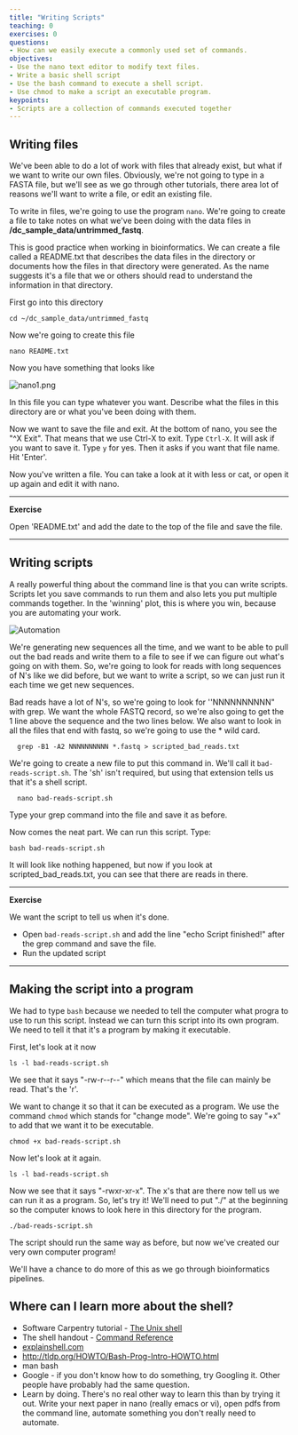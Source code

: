 ```yaml
---
title: "Writing Scripts"
teaching: 0
exercises: 0
questions:
- How can we easily execute a commonly used set of commands.
objectives:
- Use the nano text editor to modify text files.
- Write a basic shell script
- Use the bash command to execute a shell script.
- Use chmod to make a script an executable program.
keypoints:
- Scripts are a collection of commands executed together
---
```


## Writing files

We've been able to do a lot of work with files that already exist, but what if we want to write our own files. Obviously, we're not going to type in a FASTA file, but we'll see as we go through other tutorials, there area lot of reasons we'll want to write a file, or edit an existing file.

To write in files, we're going to use the program `nano`. We're going to create a file to take notes on what we've been doing with the data files in **/dc_sample_data/untrimmed_fastq**.

This is good practice when working in bioinformatics. We can create a file called a README.txt that describes the data files in the directory or documents how the files in that directory were generated.  As the name suggests it's a file that we or others should read to understand the information in that directory.

First go into this directory

    cd ~/dc_sample_data/untrimmed_fastq

Now we're going to create this file

    nano README.txt

Now you have something that looks like

![nano1.png](../img/nano1.png)

In this file you can type whatever you want. Describe what the files in this
directory are or what you've been doing with them.

Now we want to save the file and exit. At the bottom of nano, you see the "^X Exit". That means that we use Ctrl-X to exit. Type `Ctrl-X`. It will ask if you want to save it. Type `y` for yes. Then it asks if you want that file name. Hit 'Enter'.

Now you've written a file. You can take a look at it with less or cat, or open it up again and edit it with nano.

***
**Exercise**

Open 'README.txt' and add the date to the top of the file and save the file.

***

## Writing scripts

A really powerful thing about the command line is that you can write scripts. Scripts let you save commands to run them and also lets you put multiple commands together. In the 'winning' plot, this is where you win, because you are automating your work.

![Automation](../img/gvng.jpg)

We're generating new sequences all the time, and we want to be able to pull out the bad reads and write them to a file to see if we can figure out what's going on with them. So, we're going to look for reads with long sequences of N's like we did before, but we want to write a script, so we can just run it each time we get new sequences.

Bad reads have a lot of N's, so we're going to look for  ''NNNNNNNNNN" with grep. We want the whole FASTQ record, so we're also going to get the 1 line above the sequence and the two lines below. We also want to look in all the files that end with fastq, so we're going to use the * wild card.

      grep -B1 -A2 NNNNNNNNNN *.fastq > scripted_bad_reads.txt

We're going to create a new file to put this command in. We'll call it `bad-reads-script.sh`. The 'sh' isn't required, but using that extension tells us that it's a shell script.

      nano bad-reads-script.sh

Type your grep command into the file and save it as before.

Now comes the neat part. We can run this script. Type:

    bash bad-reads-script.sh

It will look like nothing happened, but now if you look at scripted_bad_reads.txt, you can see that there are reads in there.


***
**Exercise**

We want the script to tell us when it's done.

- Open `bad-reads-script.sh` and add the line "echo Script finished!" after the grep command and save the file.
- Run the updated script

***

## Making the script into a program

We had to type `bash` because we needed to tell the computer what progra to use to run this script. Instead we can turn this script into its own program. We need to tell it that it's a program by making it executable.

First, let's look at it now

    ls -l bad-reads-script.sh

We see that it says "-rw-r--r--" which means that the file can mainly be read. That's the 'r'.   

We want to change it so that it can be executed as a program. We use the command `chmod` which stands for "change mode". We're going to say "+x" to add that we want it to be executable.

    chmod +x bad-reads-script.sh

Now let's look at it again.

    ls -l bad-reads-script.sh

Now we see that it says "-rwxr-xr-x". The x's that are there now tell us we can run it as a program. So, let's try it! We'll need to put "./" at the beginning so the computer knows to look here in this directory for the program.

    ./bad-reads-script.sh

The script should run the same way as before, but now we've created our very own computer program!

We'll have a chance to do more of this as we go through bioinformatics pipelines.





## Where can I learn more about the shell?

- Software Carpentry tutorial - [The Unix shell](https://swcarpentry.github.io/shell-novice/reference/)
- The shell handout - [Command Reference](http://files.fosswire.com/2007/08/fwunixref.pdf)
- [explainshell.com](http://explainshell.com)
- http://tldp.org/HOWTO/Bash-Prog-Intro-HOWTO.html
- man bash
- Google - if you don't know how to do something, try Googling it. Other people
have probably had the same question.
- Learn by doing. There's no real other way to learn this than by trying it
out.  Write your next paper in nano (really emacs or vi), open pdfs from
the command line, automate something you don't really need to automate.
